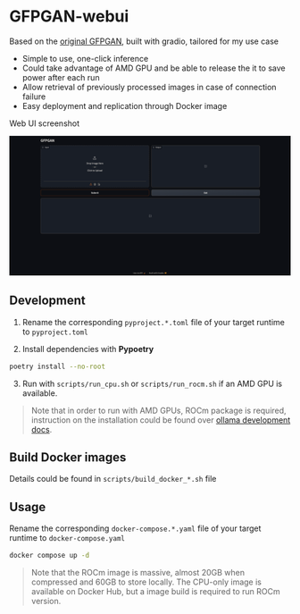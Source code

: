 # GFPGAN-webui

Based on the [original GFPGAN](https://github.com/TencentARC/GFPGAN), built with gradio, tailored for my use case

- Simple to use, one-click inference
- Could take advantage of AMD GPU and be able to release the it to save power after each run
- Allow retrieval of previously processed images in case of connection failure
- Easy deployment and replication through Docker image

Web UI screenshot

![webui](screenshot.png)

## Development

1. Rename the corresponding `pyproject.*.toml` file of your target runtime to `pyproject.toml`

2. Install dependencies with **Pypoetry**

```bash
poetry install --no-root
```

3. Run with `scripts/run_cpu.sh` or `scripts/run_rocm.sh` if an AMD GPU is available.

> Note that in order to run with AMD GPUs, ROCm package is required, instruction on the installation could be found over [ollama development docs](https://github.com/ollama/ollama/blob/main/docs/development.md#linux-rocm-amd).

## Build Docker images

Details could be found in `scripts/build_docker_*.sh` file

## Usage

Rename the corresponding `docker-compose.*.yaml` file of your target runtime to `docker-compose.yaml`

```bash
docker compose up -d
```

> Note that the ROCm image is massive, almost 20GB when compressed and 60GB to store locally. The CPU-only image is available on Docker Hub, but a image build is required to run ROCm version.